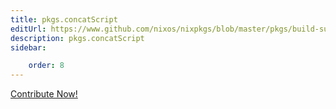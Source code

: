 ```yaml
---
title: pkgs.concatScript
editUrl: https://www.github.com/nixos/nixpkgs/blob/master/pkgs/build-support/trivial-builders/default.nix#L473C18
description: pkgs.concatScript
sidebar:

    order: 8
---
```


<a href="https://www.github.com/nixos/nixpkgs/blob/master/pkgs/build-support/trivial-builders/default.nix#L473C18">Contribute Now!</a>



